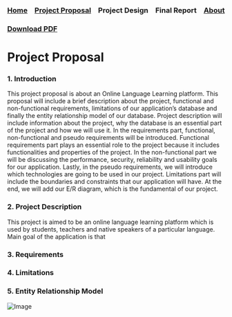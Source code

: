 ### [Home](https://bilgehansandikci.github.io/CS353_Group31/)&emsp;[Project Proposal](https://bilgehansandikci.github.io/CS353_Group31/project_proposal)&emsp;Project Design&emsp;Final Report&emsp;[About](https://bilgehansandikci.github.io/CS353_Group31/about)

### [Download PDF](https://bilgehansandikci.github.io/CS353_Group31/)

# Project Proposal

### **1. Introduction**
This project proposal is about an Online Language Learning platform. This proposal will include a brief description about the project, functional and non-functional requirements, limitations of our application’s database and finally the entity relationship model of our database. 
	Project description will include information about the project, why the database is an essential part of the project and how we will use it.
	In the requirements part, functional, non-functional and pseudo requirements will be introduced. Functional requirements part plays an essential role to the project because it includes functionalities and properties of the project. In the non-functional part we will be discussing the performance, security, reliability and usability goals for our application. Lastly, in the pseudo requirements, we will introduce which technologies are going to be used in our project.
	Limitations part will include the boundaries and constraints that our application will have. At the end, we will add our E/R diagram, which is the fundamental of our project.
	
### **2. Project Description**
This project is aimed to be an online language learning platform which is used by students, teachers and native speakers of a particular language. Main goal of the application is that 


### **3. Requirements** 

### **4. Limitations**

### **5. Entity Relationship Model**

![Image](https://bilgehansandikci.github.io/CS353_Group31/proposal_diagram1)


